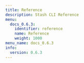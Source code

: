 ```yaml
---
title: Reference
description: Stash CLI Reference
menu:
  docs_0.6.3:
    identifier: reference
    name: Reference
    weight: 1000
menu_name: docs_0.6.3
info:
  version: 0.6.3
---
```


